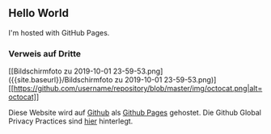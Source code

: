 
## Hello World
I'm hosted with GitHub Pages.
### Verweis auf Dritte

[[Bildschirmfoto zu 2019-10-01 23-59-53.png]({{site.baseurl}}/Bildschirmfoto zu 2019-10-01 23-59-53.png)]
[[https://github.com/username/repository/blob/master/img/octocat.png|alt=octocat]]



Diese Website wird auf  [Github](https://www.github.com) als [Github Pages](https://help.github.com/articles/what-is-github-pages/) gehostet. Die Github Global Privacy Practices sind [hier](https://help.github.com/articles/global-privacy-practices/) hinterlegt.

